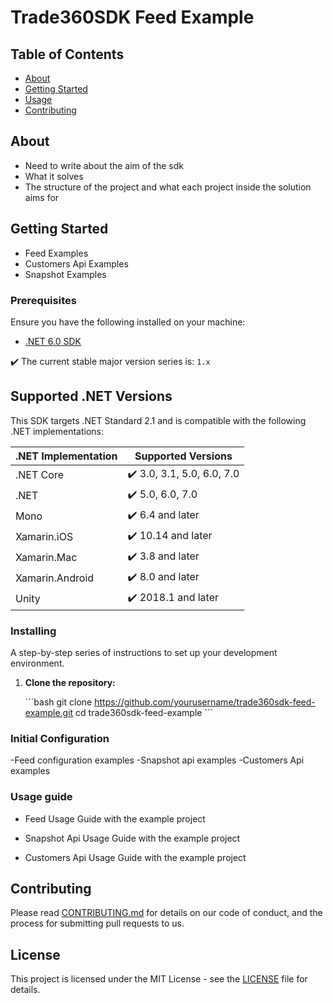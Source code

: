 
# Trade360SDK Feed Example

## Table of Contents

- [About](#about)
- [Getting Started](#getting_started)
- [Usage](#usage)
- [Contributing](../CONTRIBUTING.md)

## About <a name = "about"></a>

- Need to write about the aim of the sdk
- What it solves
- The structure of the project and what each project inside the solution aims for

## Getting Started <a name = "getting_started"></a>

- Feed Examples
- Customers Api Examples
- Snapshot Examples


### Prerequisites

Ensure you have the following installed on your machine:

- [.NET 6.0 SDK](https://dotnet.microsoft.com/download/dotnet/6.0)

:heavy_check_mark: The current stable major version series is: `1.x`

## Supported .NET Versions

This SDK targets .NET Standard 2.1 and is compatible with the following .NET implementations:

| .NET Implementation | Supported Versions         |
| ------------------- | -------------------------- |
| .NET Core           | :heavy_check_mark: 3.0, 3.1, 5.0, 6.0, 7.0  |
| .NET                | :heavy_check_mark: 5.0, 6.0, 7.0  |
| Mono                | :heavy_check_mark: 6.4 and later    |
| Xamarin.iOS         | :heavy_check_mark: 10.14 and later  |
| Xamarin.Mac         | :heavy_check_mark: 3.8 and later    |
| Xamarin.Android     | :heavy_check_mark: 8.0 and later    |
| Unity               | :heavy_check_mark: 2018.1 and later |

### Installing

A step-by-step series of instructions to set up your development environment.

1. **Clone the repository:**

    \```bash
    git clone https://github.com/yourusername/trade360sdk-feed-example.git
    cd trade360sdk-feed-example
    \```


    
### Initial Configuration


-Feed configuration examples
-Snapshot api examples
-Customers Api examples

### Usage guide

- Feed Usage Guide with the example project

- Snapshot Api Usage Guide with the example project

- Customers Api Usage Guide with the example project

## Contributing

Please read [CONTRIBUTING.md](../CONTRIBUTING.md) for details on our code of conduct, and the process for submitting pull requests to us.

## License

This project is licensed under the MIT License - see the [LICENSE](LICENSE) file for details.
